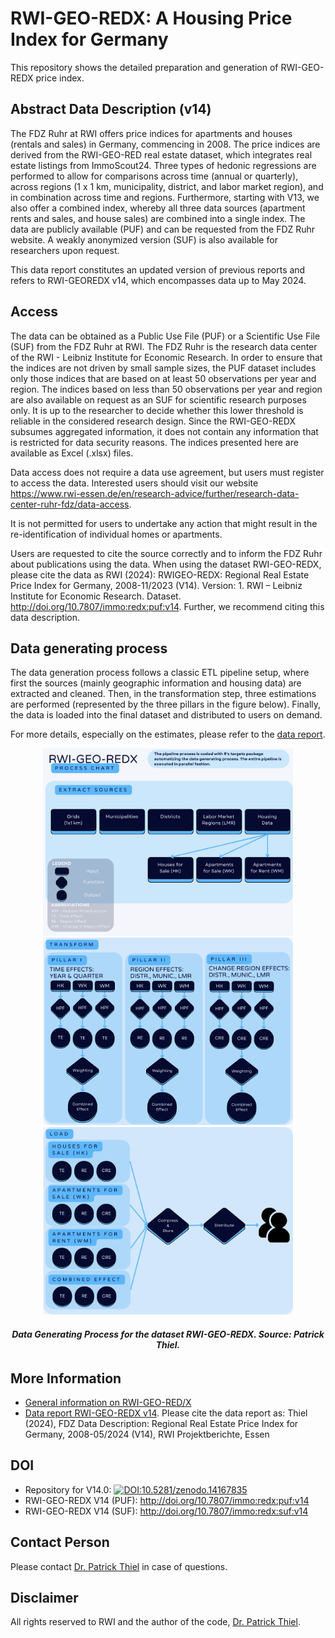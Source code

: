 # RWI-GEO-REDX: A Housing Price Index for Germany

This repository shows the detailed preparation and generation of RWI-GEO-REDX price index.

## Abstract Data Description (v14)

The FDZ Ruhr at RWI offers price indices for apartments and houses (rentals and sales) in Germany, commencing in 2008. The price indices are derived from the RWI-GEO-RED real estate dataset, which integrates real estate listings from ImmoScout24. Three types of hedonic regressions are performed to allow for comparisons across time (annual or quarterly), across regions (1 x 1 km, municipality, district, and labor market region), and in combination across time and regions. Furthermore, starting with V13, we also offer a combined index, whereby all three data sources (apartment rents and sales, and house sales) are combined into a single index. The data are publicly available (PUF) and can be requested from the FDZ Ruhr website. A weakly anonymized version (SUF) is also available for researchers upon request.

This data report constitutes an updated version of previous reports and refers to RWI-GEOREDX v14, which encompasses data up to May 2024.

## Access

The data can be obtained as a Public Use File (PUF) or a Scientific Use File (SUF) from the FDZ Ruhr at RWI. The FDZ Ruhr is the research data center of the RWI - Leibniz Institute for Economic Research. In order to ensure that the indices are not driven by small sample sizes, the PUF dataset includes only those indices that are based on at least 50 observations per year and region. The indices based on less than 50 observations per year and region are also available on request as an SUF for scientific research purposes only. It is up to the researcher to decide whether this lower threshold is reliable in the considered research design. Since the RWI-GEO-REDX subsumes aggregated information, it does not contain any information that is restricted for data security reasons. The indices presented here are available as Excel (.xlsx) files.

Data access does not require a data use agreement, but users must register to access the data. Interested users should visit our website https://www.rwi-essen.de/en/research-advice/further/research-data-center-ruhr-fdz/data-access.

It is not permitted for users to undertake any action that might result in the re-identification of individual homes or apartments.

Users are requested to cite the source correctly and to inform the FDZ Ruhr about publications using the data. When using the dataset RWI-GEO-REDX, please cite the data as RWI (2024): RWIGEO-REDX: Regional Real Estate Price Index for Germany, 2008-11/2023 (V14). Version: 1. RWI – Leibniz Institute for Economic Research. Dataset. http://doi.org/10.7807/immo:redx:puf:v14. Further, we recommend citing this data description.

## Data generating process

The data generation process follows a classic ETL pipeline setup, where first the sources (mainly geographic information and housing data) are extracted and cleaned. Then, in the transformation step, three estimations are performed (represented by the three pillars in the figure below). Finally, the data is loaded into the final dataset and distributed to users on demand.

For more details, especially on the estimates, please refer to the [data report](https://www.rwi-essen.de/fileadmin/user_upload/RWI/FDZ/Datenbeschreibung-REDX-v13.pdf).

<div style="text-align: center;">
    <img src="output/process_picture_extract.png" alt="Extract" width="400"/> 
</div>

<div style="text-align: center;">
    <img src="output/process_picture_transform.png" alt="Transform" width="400"/> 
</div>

<div style="text-align: center;">
    <img src="output/process_picture_load.png" alt="Load" width="400"/> 
</div>
<h6 style="text-align: center;"><strong>Data Generating Process for the dataset RWI-GEO-REDX. Source: Patrick Thiel.</strong></h6>

## More Information

- [General information on RWI-GEO-RED/X](https://www.rwi-essen.de/en/research-advice/further/research-data-center-ruhr-fdz/data-sets/rwi-geo-red/x-real-estate-data-and-price-indices)
- [Data report RWI-GEO-REDX v14](https://www.rwi-essen.de/fileadmin/user_upload/RWI/FDZ/Datenbeschreibung-REDX-v14.pdf). Please cite the data report as: Thiel (2024), FDZ Data Description: Regional Real Estate Price Index for Germany, 2008-05/2024 (V14), RWI Projektberichte, Essen

## DOI
- Repository for V14.0: [![DOI:10.5281/zenodo.14167835](http://img.shields.io/badge/DOI-10.5281/zenodo.14167835-048BC0.svg)](https://zenodo.org/account/settings/github/repository/PThie/RWI-GEO-REDX)
- RWI-GEO-REDX V14 (PUF): http://doi.org/10.7807/immo:redx:puf:v14
- RWI-GEO-REDX V14 (SUF): http://doi.org/10.7807/immo:redx:suf:v14

## Contact Person

Please contact [Dr. Patrick Thiel](https://www.rwi-essen.de/rwi/team/person/patrick-thiel) in case of questions.

## Disclaimer

All rights reserved to RWI and the author of the code, [Dr. Patrick Thiel](https://www.rwi-essen.de/rwi/team/person/patrick-thiel).
